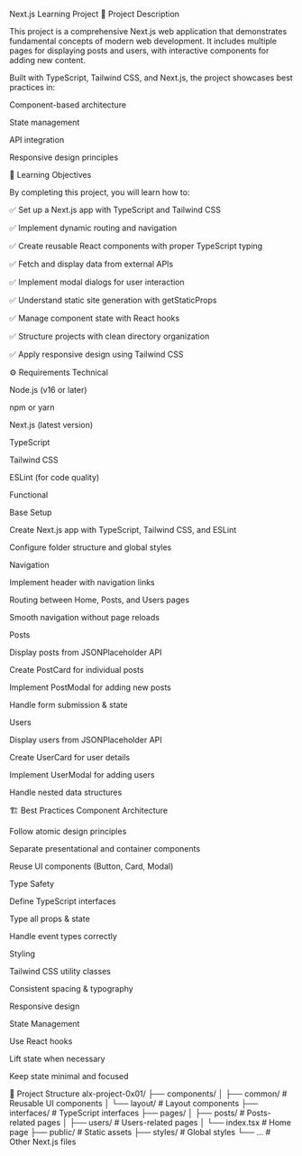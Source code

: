 Next.js Learning Project
📌 Project Description

This project is a comprehensive Next.js web application that demonstrates fundamental concepts of modern web development.
It includes multiple pages for displaying posts and users, with interactive components for adding new content.

Built with TypeScript, Tailwind CSS, and Next.js, the project showcases best practices in:

Component-based architecture

State management

API integration

Responsive design principles

🎯 Learning Objectives

By completing this project, you will learn how to:

✅ Set up a Next.js app with TypeScript and Tailwind CSS

✅ Implement dynamic routing and navigation

✅ Create reusable React components with proper TypeScript typing

✅ Fetch and display data from external APIs

✅ Implement modal dialogs for user interaction

✅ Understand static site generation with getStaticProps

✅ Manage component state with React hooks

✅ Structure projects with clean directory organization

✅ Apply responsive design using Tailwind CSS

⚙️ Requirements
Technical

Node.js (v16 or later)

npm or yarn

Next.js (latest version)

TypeScript

Tailwind CSS

ESLint (for code quality)

Functional

Base Setup

Create Next.js app with TypeScript, Tailwind CSS, and ESLint

Configure folder structure and global styles

Navigation

Implement header with navigation links

Routing between Home, Posts, and Users pages

Smooth navigation without page reloads

Posts

Display posts from JSONPlaceholder API

Create PostCard for individual posts

Implement PostModal for adding new posts

Handle form submission & state

Users

Display users from JSONPlaceholder API

Create UserCard for user details

Implement UserModal for adding users

Handle nested data structures

🏗️ Best Practices
Component Architecture

Follow atomic design principles

Separate presentational and container components

Reuse UI components (Button, Card, Modal)

Type Safety

Define TypeScript interfaces

Type all props & state

Handle event types correctly

Styling

Tailwind CSS utility classes

Consistent spacing & typography

Responsive design

State Management

Use React hooks

Lift state when necessary

Keep state minimal and focused

📂 Project Structure
alx-project-0x01/
├── components/
│   ├── common/          # Reusable UI components
│   └── layout/          # Layout components
├── interfaces/          # TypeScript interfaces
├── pages/
│   ├── posts/           # Posts-related pages
│   ├── users/           # Users-related pages
│   └── index.tsx        # Home page
├── public/              # Static assets
├── styles/              # Global styles
└── ...                  # Other Next.js files